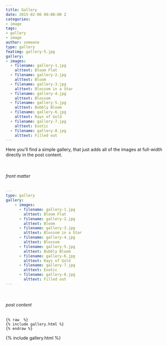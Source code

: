 ```yaml
---
title: Gallery
date: 2015-02-06 00:00:00 Z
categories:
- image
tags:
- gallery
- image
author: someone
type: gallery
featimg: gallery-5.jpg
gallery:
- images:
  - filename: gallery-1.jpg
    alttext: Bloom Flat
  - filename: gallery-2.jpg
    alttext: Bloom
  - filename: gallery-3.jpg
    alttext: Blossom in a Star
  - filename: gallery-4.jpg
    alttext: Blossom
  - filename: gallery-5.jpg
    alttext: Bubbly Bloom
  - filename: gallery-6.jpg
    alttext: Rays of Gold
  - filename: gallery-7.jpg
    alttext: Exotic
  - filename: gallery-8.jpg
    alttext: Filled out
---
```


Here you'll find a simple gallery, that just adds all of the images at full-width directly in the post content.

<br>

###### front matter

```yml
---
type: gallery
gallery:
    - images:
      - filename: gallery-1.jpg
        alttext: Bloom Flat
      - filename: gallery-2.jpg
        alttext: Bloom
      - filename: gallery-3.jpg
        alttext: Blossom in a Star
      - filename: gallery-4.jpg
        alttext: Blossom
      - filename: gallery-5.jpg
        alttext: Bubbly Bloom
      - filename: gallery-6.jpg
        alttext: Rays of Gold
      - filename: gallery-7.jpg
        alttext: Exotic
      - filename: gallery-8.jpg
        alttext: Filled out
---
```
<br>

###### post content

``` liquid
{% raw  %}
{% include gallery.html %}
{% endraw %}
```

{% include gallery.html %}